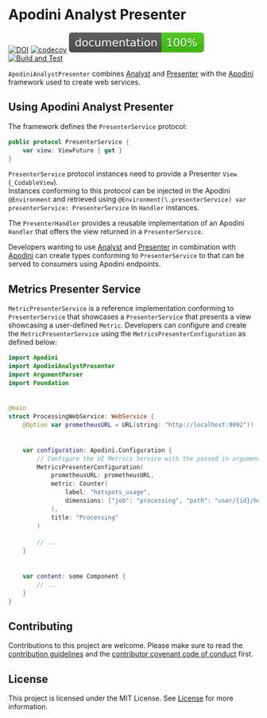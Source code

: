 <!--

This source file is part of the Apodini AnalystPresenter open source project

SPDX-FileCopyrightText: 2021 Paul Schmiedmayer and the project authors (see CONTRIBUTORS.md) <paul.schmiedmayer@tum.de>

SPDX-License-Identifier: MIT

-->

# Apodini Analyst Presenter

[![DOI](https://zenodo.org/badge/381726479.svg)](https://zenodo.org/badge/latestdoi/381726479)
[![codecov](https://codecov.io/gh/Apodini/ApodiniAnalystPresenter/branch/develop/graph/badge.svg?token=bYHXoQcvuK)](https://codecov.io/gh/Apodini/ApodiniAnalystPresenter)
[![jazzy](https://raw.githubusercontent.com/Apodini/ApodiniAnalystPresenter/gh-pages/badge.svg)](https://apodini.github.io/ApodiniAnalystPresenter/)
[![Build and Test](https://github.com/Apodini/ApodiniAnalystPresenter/actions/workflows/build-and-test.yml/badge.svg)](https://github.com/Apodini/ApodiniAnalystPresenter/actions/workflows/build-and-test.yml)

`ApodiniAnalystPresenter` combines [Analyst](https://github.com/Apodini/Analyst) and [Presenter](https://github.com/Apodini/Presenter) with the [Apodini](https://github.com/Apodini/Apodini) framework used to create web services.

## Using Apodini Analyst Presenter

The framework defines the `PresenterService` protocol:
```swift
public protocol PresenterService {
    var view: ViewFuture { get }
}
```
`PresenterService` protocol instances need to provide a Presenter `View` (`_CodableView`).  
Instances conforming to this protocol can be injected in the Apodini `@Environment` and retrieved using `@Environment(\.presenterService) var presenterService: PresenterService` in `Handler` instances.

The `PresenterHandler` provides a reusable implementation of an Apodini `Handler` that offers the view returned in a `PresenterService`.

Developers wanting to use [Analyst](https://github.com/Apodini/Analyst) and [Presenter](https://github.com/Apodini/Presenter) in combination with [Apodini](https://github.com/Apodini/Apodini) can create types conforming to `PresenterService` to that can be served to consumers using Apodini endpoints.

## Metrics Presenter Service

`MetricPresenterService` is a reference implementation conforming to `PresenterService` that showcases a `PresenterService` that presents a view showcasing a user-defined `Metric`. Developers can configure and create the `MetricPresenterService` using the `MetricsPresenterConfiguration` as defined below:
```swift
import Apodini
import ApodiniAnalystPresenter
import ArgumentParser
import Foundation


@main
struct ProcessingWebService: WebService {
    @Option var prometheusURL = URL(string: "http://localhost:9092")!
    
    
    var configuration: Apodini.Configuration {
        // Configure the UI Metrics Service with the passed in arguments
        MetricsPresenterConfiguration(
            prometheusURL: prometheusURL,
            metric: Counter(
                label: "hotspots_usage",
                dimensions: ["job": "processing", "path": "user/{id}/hotspots"]
            ),
            title: "Processing"
        )
        
        // ...
    }

    
    var content: some Component {
        // ...
    }
}
```

## Contributing
Contributions to this project are welcome. Please make sure to read the [contribution guidelines](https://github.com/Apodini/.github/blob/main/CONTRIBUTING.md) and the [contributor covenant code of conduct](https://github.com/Apodini/.github/blob/main/CODE_OF_CONDUCT.md) first.

## License
This project is licensed under the MIT License. See [License](https://github.com/Apodini/ApodiniAnalystPresenter/blob/develop/LICENSE) for more information.
